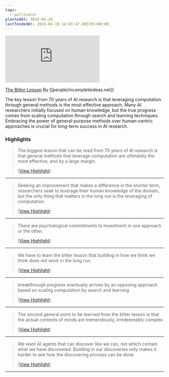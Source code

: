 ```yaml
---
tags:
  - pollinator
plantedAt: 2024-04-10
lastTendedAt: 2024-04-10 14:03:47.885791+00:00
---
```

![rw-book-cover](https://rdl.ink/render/http%3A%2F%2Fwww.incompleteideas.net%2FIncIdeas%2FBitterLesson.html)

[The Bitter Lesson](http://www.incompleteideas.net/IncIdeas/BitterLesson.html)
By [[people/incompleteideas.net]]

The key lesson from 70 years of AI research is that leveraging computation through general methods is the most effective approach. Many AI researchers initially focused on human knowledge, but the true progress comes from scaling computation through search and learning techniques. Embracing the power of general-purpose methods over human-centric approaches is crucial for long-term success in AI research.

### Highlights
> The biggest lesson that can be read from 70 years of AI research is that general methods that leverage computation are ultimately the most effective, and by a large margin.
> 
>  ([View Highlight](https://read.readwise.io/read/01hv450x6mrsczbahmxqb53tnr))


---

> Seeking an improvement that makes a difference in the shorter term, researchers seek to leverage their human knowledge of the domain, but the only thing that matters in the long run is the leveraging of computation.
> 
>  ([View Highlight](https://read.readwise.io/read/01hv4518d3rv46gsd591vmchya))


---

> There are psychological commitments to investment in one approach or the other.
> 
>  ([View Highlight](https://read.readwise.io/read/01hv451cd9527017qvfnnnj3xd))


---

> We have to learn the bitter lesson that building in how we think we think does not work in the long run.
> 
>  ([View Highlight](https://read.readwise.io/read/01hv452nt0xwvtsh27xyfgsa7w))


---

> breakthrough progress eventually arrives by an opposing approach based on scaling computation by search and learning
> 
>  ([View Highlight](https://read.readwise.io/read/01hv452vd5k4tqtfcsa4y8y05v))


---

> The second general point to be learned from the bitter lesson is that the actual contents of minds are tremendously, irredeemably complex
> 
>  ([View Highlight](https://read.readwise.io/read/01hv453x7mm4j4ejcxeck4vj4d))


---

> We want AI agents that can discover like we can, not which contain what we have discovered. Building in our discoveries only makes it harder to see how the discovering process can be done.
> 
>  ([View Highlight](https://read.readwise.io/read/01hv454sxqvsn52ak0t026xvca))


---

